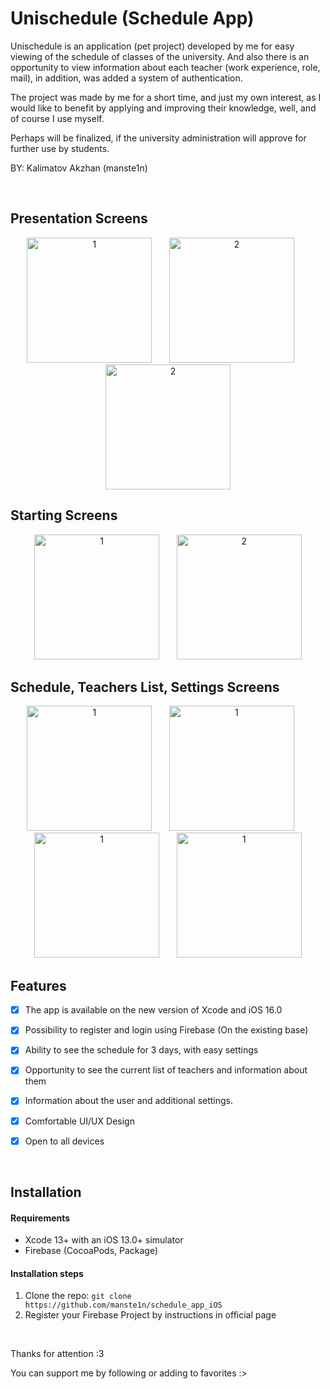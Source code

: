 
# Unischedule (Schedule App)

Unischedule is an application (pet project) developed by me for easy viewing of the schedule of classes of the university. 
And also there is an opportunity to view information about each teacher (work experience, role, mail), in addition, was added a system of authentication.

The project was made by me for a short time, and just my own interest, as I would like to benefit by applying and improving their knowledge, well, and of course I use myself.

Perhaps will be finalized, if the university administration will approve for further use by students.


BY: Kalimatov Akzhan (manste1n)

&nbsp;



## Presentation Screens

<p align="center">
  <img src="https://github.com/manste1n/schedule_app_iOS/blob/main/Screens/1.png" width="200" title="1">
  &nbsp;
  &nbsp;
  &nbsp;
  <img src="https://github.com/manste1n/schedule_app_iOS/blob/main/Screens/2.png" width="200" title="2">
  &nbsp;
  &nbsp;
  &nbsp;
  <img src="https://github.com/manste1n/schedule_app_iOS/blob/main/Screens/3.png" width="200" title="2">
  
</p>

## Starting Screens

<p align="center">
  <img src="https://github.com/manste1n/schedule_app_iOS/blob/main/Screens/4.png" width="200" title="1">
  &nbsp;
  &nbsp;
  &nbsp;
  <img src="https://github.com/manste1n/schedule_app_iOS/blob/main/Screens/5.png" width="200" title="2">
 
</p>

## Schedule, Teachers List, Settings Screens

<p align="center">
  <img src="https://github.com/manste1n/schedule_app_iOS/blob/main/Screens/6.png" width="200" title="1">
  &nbsp;
  &nbsp;
  &nbsp;
   <img src="https://github.com/manste1n/schedule_app_iOS/blob/main/Screens/7.png" width="200" title="1">
  &nbsp;
  &nbsp;
  &nbsp;
   <img src="https://github.com/manste1n/schedule_app_iOS/blob/main/Screens/8.png" width="200" title="1">
  &nbsp;
  &nbsp;
  &nbsp;
  <img src="https://github.com/manste1n/schedule_app_iOS/blob/main/Screens/9.png" width="200" title="1">
</p>


## Features

- [x] The app is available on the new version of Xcode and iOS 16.0 
- [x] Possibility to register and login using Firebase (On the existing base)
- [x] Ability to see the schedule for 3 days, with easy settings
- [x] Opportunity to see the current list of teachers and information about them
- [x] Information about the user and additional settings.
- [x] Comfortable UI/UX Design
- [x] Open to all devices 


&nbsp;

## Installation

#### Requirements
- Xcode 13+ with an iOS 13.0+ simulator
- Firebase (CocoaPods, Package)


#### Installation steps
1. Clone the repo: `git clone https://github.com/manste1n/schedule_app_iOS`
2. Register your Firebase Project by instructions in official page




&nbsp;



Thanks for attention :3

You can support me by following or adding to favorites :>
